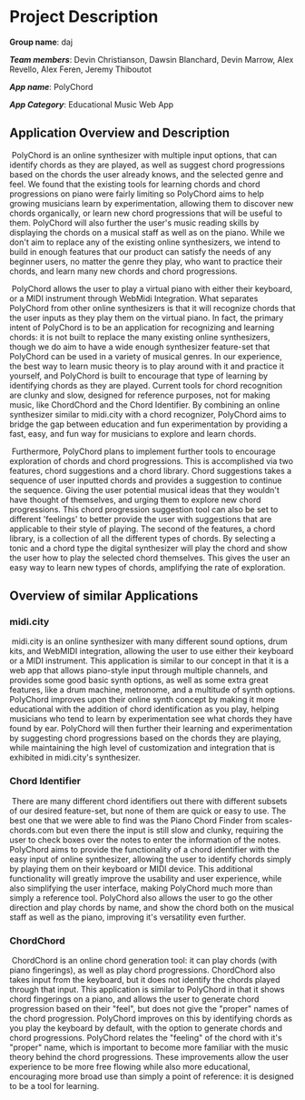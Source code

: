 
# Project Description

**Group name**: daj

***Team members***: Devin Christianson, Dawsin Blanchard, Devin Marrow, Alex Revello, Alex Feren, Jeremy Thiboutot

***App name***: PolyChord

***App Category***: Educational Music Web App

Application Overview and Description
-----------
​	PolyChord is an online synthesizer with multiple input options, that can identify chords as they are played, as well as suggest chord progressions based on the chords the user already knows, and the selected genre and feel. We found that the existing tools for learning chords and chord progressions on piano were fairly limiting so PolyChord aims to help growing musicians learn by experimentation, allowing them to discover new chords organically, or learn new chord progressions that will be useful to them. PolyChord will also further the user's music reading skills by displaying the chords on a musical staff as well as on the piano. While we don't aim to replace any of the existing online synthesizers, we intend to build in enough features that our product can satisfy the needs of any beginner users, no matter the genre they play, who want to practice their chords, and learn many new chords and chord progressions.

​	PolyChord allows the user to play a virtual piano with either their keyboard, or a MIDI instrument through WebMidi Integration. What separates PolyChord from other online synthesizers is that it will recognize chords that the user inputs as they play them on the virtual piano. In fact, the primary intent of PolyChord is to be an application for recognizing and learning chords: it is not built to replace the many existing online synthesizers, though we do aim to have a wide enough synthesizer feature-set that PolyChord can be used in a variety of musical genres. In our experience, the best way to learn music theory is to play around with it and practice it yourself, and PolyChord is built to encourage that type of learning by identifying chords as they are played. Current tools for chord recognition are clunky and slow, designed for reference purposes, not for making music, like ChordChord and the Chord Identifier. By combining an online synthesizer similar to midi.city with a chord recognizer, PolyChord aims to bridge the gap between education and fun experimentation by providing a fast, easy, and fun way for musicians to explore and learn chords.

​	Furthermore, PolyChord plans to implement further tools to encourage exploration of chords and chord progressions. This is accomplished via two features, chord suggestions and a chord library. Chord suggestions takes a sequence of user inputted chords and provides a suggestion to continue the sequence. Giving the user potential musical ideas that they wouldn't have thought of themselves, and urging them to explore new chord progressions. This chord progression suggestion tool can also be set to different 'feelings' to better provide the user with suggestions that are applicable to their style of playing. The second of the features, a chord library, is a collection of all the different types of chords. By selecting a tonic and a chord type the digital synthesizer will play the chord and show the user how to play the selected chord themselves. This gives the user an easy way to learn new types of chords, amplifying the rate of exploration.

Overview of similar Applications
-------------

### midi.city

​	midi.city is an online synthesizer with many different sound options, drum kits, and WebMIDI integration, allowing the user to use either their keyboard or a MIDI instrument. This application is similar to our concept in that it is a web app that allows piano-style input through multiple channels, and provides some good basic synth options, as well as some extra great features, like a drum machine, metronome, and a multitude of synth options. PolyChord  improves upon their online synth concept by making it more educational with the addition of chord identification as you play, helping musicians who tend to learn by experimentation see what chords they have found by ear. PolyChord will then further their learning and experimentation by suggesting chord progressions based on the chords they are playing, while maintaining the high level of customization and integration that is exhibited in  midi.city's synthesizer.

### Chord Identifier
​	There are many different chord identifiers out there with different subsets of our desired feature-set, but none of them are quick or easy to use. The best one that we were able to find was the Piano Chord Finder from scales-chords.com but even there the input is still slow and clunky, requiring the user to check boxes over the notes to enter the information of the notes. PolyChord aims to provide the functionality of a chord identifier with the easy input of online synthesizer, allowing the user to identify chords simply by playing them on their keyboard or MIDI device. This additional functionality will greatly improve the usability and user experience, while also simplifying the user interface, making PolyChord much more than simply a reference tool. PolyChord also allows the user to go the other direction and play chords by name, and show the chord both on the musical staff as well as the piano, improving it's versatility even further.

### ChordChord

​	ChordChord is an online chord generation tool: it can play chords (with piano fingerings), as well as play chord progressions. ChordChord also takes input from the keyboard, but it does not identify the chords played through that input. This application is similar to PolyChord in that it shows chord fingerings on a piano, and allows the user to generate chord progression based on their "feel", but does not give the "proper" names of the chord progression. PolyChord improves on this by identifying chords as you play the keyboard by default, with the option to generate chords and chord progressions. PolyChord relates the "feeling" of the chord with it's "proper" name, which is important to become more familiar with the music theory behind the chord progressions. These improvements allow the user experience to be more free flowing while also more educational, encouraging more broad use than simply a point of reference: it is designed to be a tool for learning.

